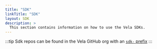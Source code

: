 ```yaml
---
title: "SDK"
linkTitle: "SDK"
layout: SDK
description: >
  This section contains information on how to use the Vela SDKs.
---
```


:::tip
Sdk repos can be found in the Vela GitHub org with an [`sdk-` prefix](https://github.com/go-vela/?q=sdk&type=&language=)
:::
